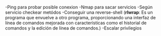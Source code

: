 -Ping para probar posible conexion 
-Nmap para sacar servicios
-Según servicio checkear metódos 
-Conseguir una reverse-shell (**rlwrap**: Es un programa que envuelve a otro programa, proporcionando una interfaz de línea de comandos mejorada con características como el historial de comandos y la edición de línea de comandos.)
-Escalar privilegios